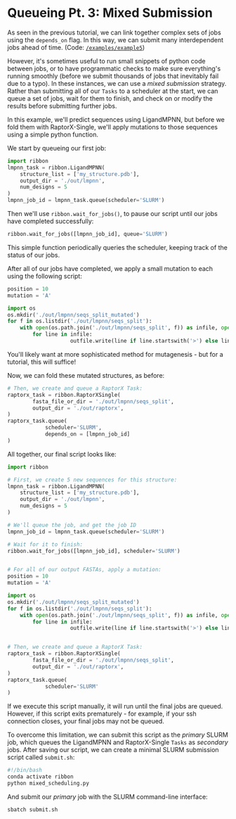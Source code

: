 # Queueing Pt. 3: Mixed Submission

As seen in the previous tutorial, we can link together complex sets of jobs using the `depends_on` flag. In this way, we can submit many interdependent jobs ahead of time. (Code: [`/examples/example5`](https://github.com/degrado-lab/Ribbon/tree/main/examples/example5)) 

However, it's sometimes useful to run small snippets of python code between jobs, or to have programmatic checks to make sure everything's running smoothly (before we submit thousands of jobs that inevitably fail due to a typo). In these instances, we can use a _mixed submission_ strategy. Rather than submitting all of our `Tasks` to a scheduler at the start, we can queue a set of jobs, wait for them to finish, and check on or modify the results before submitting further jobs. 

In this example, we'll predict sequences using LigandMPNN, but before we fold them with RaptorX-Single, we'll apply mutations to those sequences using a simple python function.

We start by queueing our first job:
```python
import ribbon
lmpnn_task = ribbon.LigandMPNN(
    structure_list = ['my_structure.pdb'],
    output_dir = './out/lmpnn',
    num_designs = 5
)
lmpnn_job_id = lmpnn_task.queue(scheduler='SLURM')
```

Then we'll use ```ribbon.wait_for_jobs()```, to pause our script until our jobs have completed successfully:
```python
ribbon.wait_for_jobs([lmpnn_job_id], queue='SLURM')
```
This simple function periodically queries the scheduler, keeping track of the status of our jobs.

After all of our jobs have completed, we apply a small mutation to each using the following script:
```python
position = 10
mutation = 'A'

import os
os.mkdir('./out/lmpnn/seqs_split_mutated')
for f in os.listdir('./out/lmpnn/seqs_split'):
    with open(os.path.join('./out/lmpnn/seqs_split', f)) as infile, open(os.path.join('./out/lmpnn/seqs_split_mutated', f), 'w') as outfile:
        for line in infile:
                    outfile.write(line if line.startswith('>') else line[:position-1] + mutation + line[position:])

```
You'll likely want at more sophisticated method for mutagenesis - but for a tutorial, this will suffice!

Now, we can fold these mutated structures, as before:
```python
# Then, we create and queue a RaptorX Task:
raptorx_task = ribbon.RaptorXSingle(
        fasta_file_or_dir = './out/lmpnn/seqs_split',
        output_dir = './out/raptorx',
)
raptorx_task.queue(
            scheduler='SLURM',
            depends_on = [lmpnn_job_id]
)
```


All together, our final script looks like:
```python
import ribbon

# First, we create 5 new sequences for this structure:
lmpnn_task = ribbon.LigandMPNN(
    structure_list = ['my_structure.pdb'],
    output_dir = './out/lmpnn',
    num_designs = 5
)

# We'll queue the job, and get the job ID
lmpnn_job_id = lmpnn_task.queue(scheduler='SLURM')

# Wait for it to finish:
ribbon.wait_for_jobs([lmpnn_job_id], scheduler='SLURM')


# For all of our output FASTAs, apply a mutation:
position = 10
mutation = 'A'

import os
os.mkdir('./out/lmpnn/seqs_split_mutated')
for f in os.listdir('./out/lmpnn/seqs_split'):
    with open(os.path.join('./out/lmpnn/seqs_split', f)) as infile, open(os.path.join('./out/lmpnn/seqs_split_mutated', f), 'w') as outfile:
        for line in infile:
                    outfile.write(line if line.startswith('>') else line[:position-1] + mutation + line[position:])


# Then, we create and queue a RaptorX Task:
raptorx_task = ribbon.RaptorXSingle(
        fasta_file_or_dir = './out/lmpnn/seqs_split',
        output_dir = './out/raptorx',
)
raptorx_task.queue(
            scheduler='SLURM'
)
```

If we execute this script manually, it will run until the final jobs are queued. However, if this script exits prematurely - for example, if your ssh connection closes, your final jobs may not be queued.

To overcome this limitation, we can submit this script as the _primary_ SLURM job, which queues the LigandMPNN and RaptorX-Single `Tasks` as _secondary_ jobs. After saving our script, we can create a minimal SLURM submission script called `submit.sh`:
```bash
#!/bin/bash
conda activate ribbon
python mixed_scheduling.py
```

And submit our _primary_ job with the SLURM command-line interface:
```qsub
sbatch submit.sh
```